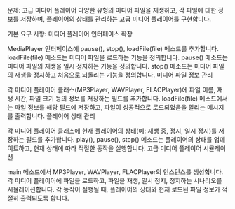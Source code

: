 문제: 고급 미디어 플레이어
다양한 유형의 미디어 파일을 재생하고, 각 파일에 대한 정보를 저장하며, 플레이어의 상태를 관리하는 고급 미디어 플레이어를 구현합니다.

기본 요구 사항:
미디어 플레이어 인터페이스 확장

MediaPlayer 인터페이스에 pause(), stop(), loadFile(file) 메소드를 추가합니다.
loadFile(file) 메소드는 미디어 파일을 로드하는 기능을 정의합니다.
pause() 메소드는 미디어 파일의 재생을 일시 정지하는 기능을 정의합니다.
stop() 메소드는 미디어 파일의 재생을 정지하고 처음으로 되돌리는 기능을 정의합니다.
미디어 파일 정보 관리

각 미디어 플레이어 클래스(MP3Player, WAVPlayer, FLACPlayer)에 파일 이름, 재생 시간, 파일 크기 등의 정보를 저장하는 필드를 추가합니다.
loadFile(file) 메소드에서는 파일 정보를 해당 필드에 저장하고, 파일이 성공적으로 로드되었음을 알리는 메시지를 출력합니다.
플레이어 상태 관리

각 미디어 플레이어 클래스에 현재 플레이어의 상태(예: 재생 중, 정지, 일시 정지)를 저장하는 필드를 추가합니다.
play(), pause(), stop() 메소드는 플레이어의 상태를 업데이트하고, 현재 상태에 따라 적절한 동작을 실행합니다.
고급 미디어 플레이어 시뮬레이션

main 메소드에서 MP3Player, WAVPlayer, FLACPlayer의 인스턴스를 생성합니다.
각 미디어 플레이어에 파일을 로드하고, 파일을 재생, 일시 정지, 정지하는 시나리오를 시뮬레이션합니다.
각 동작이 실행될 때, 플레이어의 상태와 현재 로드된 파일 정보가 적절히 출력되도록 합니다.







